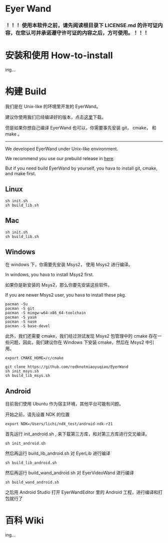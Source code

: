 # Eyer Wand

### ！！！ 使用本软件之前，请先阅读根目录下 LICENSE.md 的许可证内容，在您认可并承诺遵守许可证的内容之后，方可使用。！！！

# 安装和使用 How-to-install

ing...

# 构建 Build

我们是在 Unix-like 的环境里开发的 EyerWand。

建议你使用我们已经编译好的版本，点击[这里](https://github.com/redknotmiaoyuqiao/EyerWand "prebuild")下载。

但是如果你想自己编译 EyerWand 也可以，你需要事先安装 git， cmake， 和 make 。

----

We developed EyerWand under Unix-like environment. 

We recommend you use our prebuild release in [here](https://github.com/redknotmiaoyuqiao/EyerWand "prebuild").


But if you need build EyerWand by yourself, you hava to install git, cmake, and make first.

## Linux

````
sh init.sh
sh build_lib.sh
````

## Mac

````
sh init.sh
sh build_lib.sh
````

## Windows

在 windows 下，你需要先安装 Msys2， 使用 Msys2 进行编译。

In windows, you hava to install Msys2 first.

如果你是新安装的 Msys2，那么你要先安装这些软件。

If you are newer Msys2 user, you hava to install these pkg.

````
pacman -Su
pacman -S git
pacman -S mingw-w64-x86_64-toolchain
pacman -S yasm
pacman -S nasm
pacman -S base-devel
````

此外，我们还需要 cmake，我们经过测试发现 Msys2 包管理中的 cmake 存在一些问题，因此，我们建议你在 Windows 下安装 cmake，然后在 Msys2 中引用。
````
export CMAKE_HOME=/c/cmake
````

````
git clone https://github.com/redknotmiaoyuqiao/EyerWand
sh init_msys.sh
sh build_lib_msys.sh
````

## Android 

目前我们使用 Ubuntu 作为宿主环境，其他平台可能有问题。

开始之前，请先设置 NDK 的位置

````
export NDK=/Users/lichi/ndk_test/android-ndk-r21
````

首先运行 init_android.sh , 来下载第三方库，和对第三方库进行交叉编译。
````
sh init_android.sh
````

然后再运行 build_lib_android.sh 对 EyerLib 进行编译
````
sh build_lib_android.sh
````

然后再运行 build_wand_android.sh 对 EyerVideoWand 进行编译
````
sh build_wand_android.sh
````

之后用 Android Studio 打开 EyerWandEditor 里的 Android 工程，进行编译和打包就行了



# 百科 Wiki

ing...
